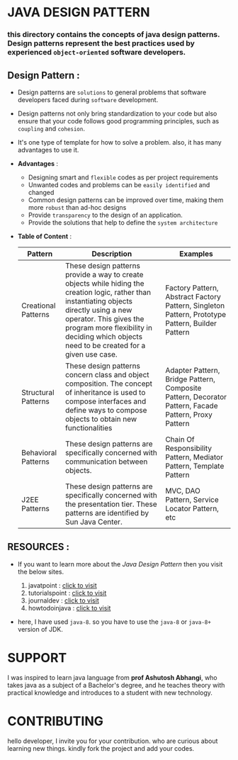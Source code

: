 # JAVA DESIGN PATTERN
### this directory contains the concepts of java design patterns. Design patterns represent the best practices used by experienced `object-oriented` software developers.

## Design Pattern :
- Design patterns are `solutions` to general problems that software developers faced during `software` development.
- Design patterns not only bring standardization to your code but also ensure that your code follows good programming principles, such as `coupling` and `cohesion`.
- It's one type of template for how to solve a problem. also, it has many advantages to use it.


 - **Advantages** :
  
    - Designing smart and `flexible` codes as per project requirements
    - Unwanted codes and problems can be `easily identified` and changed 
    - Common design patterns can be improved over time, making them more `robust` than ad-hoc designs
    - Provide `transparency` to the design of an application.
    - Provide the solutions that help to define the `system architecture`


 - **Table of Content** :


    | Pattern             | Description | Examples |
    | ------------------- | ----------- | -------- |
    | Creational Patterns |  These design patterns provide a way to create objects while hiding the creation logic, rather than instantiating objects directly using a new operator. This gives the program more flexibility in deciding which objects need to be created for a given use case.           |     Factory Pattern, Abstract Factory Pattern, Singleton Pattern, Prototype Pattern, Builder Pattern     |
    | Structural Patterns |   These design patterns concern class and object composition. The concept of inheritance is used to compose interfaces and define ways to compose objects to obtain new functionalities       |    Adapter Pattern, Bridge Pattern, Composite Pattern, Decorator Pattern, Facade Pattern, Proxy Pattern      |
    | Behavioral Patterns |     These design patterns are specifically concerned with communication between objects.|     Chain Of Responsibility Pattern, Mediator Pattern, Template Pattern     |
    | J2EE Patterns       |      These design patterns are specifically concerned with the presentation tier. These patterns are identified by Sun Java Center.       |     MVC, DAO Pattern, Service Locator Pattern, etc     |



## RESOURCES :
 -  If you want to learn more about the _Java Design Pattern_ then you visit the below sites.
    1. javatpoint : [click to visit](https://www.javatpoint.com/design-patterns-in-java) 
    2. tutorialspoint : [click to visit](https://www.tutorialspoint.com/design_pattern/index.htm)
    3. journaldev : [click to visit](https://www.journaldev.com/1827/java-design-patterns-example-tutorial)
    4. howtodoinjava : [click to visit](https://howtodoinjava.com/gang-of-four-java-design-patterns/)

 - here, I have used `java-8`. so you have to use the `java-8` or `java-8+` version of JDK.

# SUPPORT
I was inspired to learn java language from **prof Ashutosh Abhangi**, who takes java as a subject of a Bachelor's degree, and he teaches theory with practical knowledge and introduces to a student with new technology.

# CONTRIBUTING
hello developer, I invite you for your contribution. who are curious about learning new things. kindly fork the project and add your codes.
